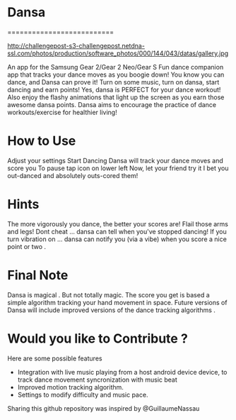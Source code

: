 # Dansa
==========================

http://challengepost-s3-challengepost.netdna-ssl.com/photos/production/software_photos/000/144/043/datas/gallery.jpg

An app for the Samsung Gear 2/Gear 2 Neo/Gear S
Fun dance companion app that tracks your dance moves as you boogie down! You know you can dance, and Dansa can prove it! Turn on some music, turn on dansa, start dancing and earn points! Yes, dansa is PERFECT for your dance workout! Also enjoy the flashy animations that light up the screen as you earn those awesome dansa points. Dansa aims to encourage the practice of dance workouts/exercise for healthier living!

How to Use
==========================
Adjust your settings
Start Dancing
Dansa will track your dance moves and score you
To pause tap icon on lower left
Now, let your friend try it
I bet you out-danced and absolutely outs-cored them!

Hints
==========================
The more vigorously you dance, the better your scores are! Flail those arms and legs!
Dont cheat ... dansa can tell when you've stopped dancing!
If you turn vibration on ... dansa can notify you (via a vibe) when you score a nice point or two .

Final Note
==========================

Dansa is magical . But not totally magic. The score you get is based a simple algorithm tracking your hand movement in space. Future versions of Dansa will include improved versions of the dance tracking algorithms .

Would you like to Contribute ?
====================================
Here are some possible features

- Integration with live music playing from a host android device device, to track dance movement syncronization with music beat
- Improved motion tracking algorithm.
- Settings to modify difficulty and music pace.

Sharing this github repository was inspired by @GuillaumeNassau 
